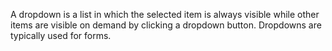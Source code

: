 A dropdown is a list in which the selected item is always visible while other items are visible on demand by clicking a dropdown button. Dropdowns are typically used for forms. 
